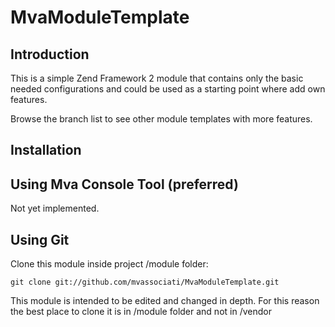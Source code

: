 MvaModuleTemplate
=======================

Introduction
------------
This is a simple Zend Framework 2 module that contains only the basic needed 
configurations and could be used as a starting point where add own features.

Browse the branch list to see other module templates with more features.

Installation
------------

Using Mva Console Tool (preferred)
--------------------
Not yet implemented.


Using Git
--------------------
Clone this module inside project /module folder:

    git clone git://github.com/mvassociati/MvaModuleTemplate.git
    
This module is intended to be edited and changed in depth. For this reason 
the best place to clone it is in /module folder and not in /vendor